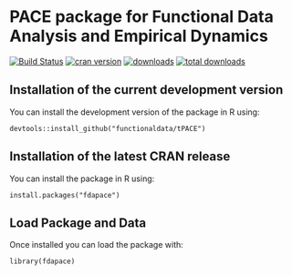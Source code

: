 
PACE package for Functional Data Analysis and Empirical Dynamics 
====

[![Build Status](https://app.travis-ci.com/functionaldata/tPACE.svg?branch=master)](https://app.travis-ci.com/functionaldata/tPACE)
[![cran version](https://CRAN.R-project.org/package=fdapace)](https://CRAN.R-project.org/package=fdapace)
[![downloads](https://cranlogs.r-pkg.org:443/badges/fdapace)](https://cranlogs.r-pkg.org:443/badges/fdapace)
[![total downloads](https://cranlogs.r-pkg.org:443/badges/grand-total/fdapace)](https://cranlogs.r-pkg.org:443/badges/grand-total/fdapace)

## Installation of the current development version
You can install the development version of the package in R using:
```
devtools::install_github("functionaldata/tPACE")
```

## Installation of the latest CRAN release
You can install the package in R using:
```
install.packages("fdapace")
```

## Load Package and Data
Once installed you can load the package with:
```
library(fdapace)
```
